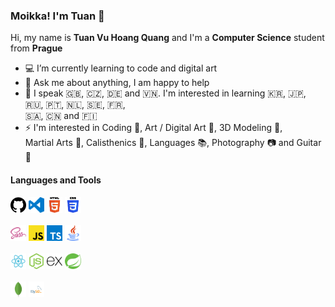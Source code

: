 ### Moikka! I'm Tuan 👋
Hi, my name is **Tuan Vu Hoang Quang** and I'm a **Computer Science** student from **Prague**
<br>

- :computer: I’m currently learning to code and digital art
- 💬 Ask me about anything, I am happy to help
- :blue_book: I speak :uk:, :czech_republic:, :de: and :vietnam:. I'm interested in learning :kr:, :jp:, :ru:, :portugal:, :netherlands:, :sweden:, :fr:, <br>
:saudi_arabia:, :cn: and :finland: 
- :zap: I'm interested in Coding :scroll:, Art / Digital Art :art:, 3D Modeling :sunrise_over_mountains:, <br> 
Martial Arts :kimono:, Calisthenics :muscle:, Languages :books:, Photography :camera: and Guitar :musical_score:    

#### Languages and Tools
<div>
    <p>
      <code><img width="5%" src="https://github.com/Niyutoraru/Niyutoraru/blob/master/img/github.svg?raw=true"></code>
      <code><img width="5%" src="https://github.com/Niyutoraru/Niyutoraru/blob/master/img/vscode.svg?raw=true"></code>
      <code><img width="5%" src="https://github.com/Niyutoraru/Niyutoraru/blob/master/img/html.svg?raw=true"></code>
      <code><img width="5%" src="https://github.com/Niyutoraru/Niyutoraru/blob/master/img/css.svg?raw=true"></code>
      <br><br>
      <code><img width="5%" src="https://github.com/Niyutoraru/Niyutoraru/blob/master/img/sass.svg?raw=true"></code>
      <code><img width="5%" src="https://github.com/Niyutoraru/Niyutoraru/blob/master/img/javascript.svg?raw=true"></code>
      <code><img width="5%" src="https://github.com/Niyutoraru/Niyutoraru/blob/master/img/typescript.svg?raw=true"></code>
      <code><img width="5%" src="https://github.com/Niyutoraru/Niyutoraru/blob/master/img/java.svg?raw=true"></code>
      <br><br>
      <code><img width="5%" src="https://github.com/Niyutoraru/Niyutoraru/blob/master/img/reactjs.svg?raw=true"></code>
      <code><img width="5%" src="https://github.com/Niyutoraru/Niyutoraru/blob/master/img/nodejs.svg?raw=true"></code>
      <code><img width="5%" src="https://github.com/Niyutoraru/Niyutoraru/blob/master/img/express.svg?raw=true"></code>
      <code><img width="5%" src="https://github.com/Niyutoraru/Niyutoraru/blob/master/img/spring.svg?raw=true"></code>
      <br><br>
      <code><img width="5%" src="https://github.com/Niyutoraru/Niyutoraru/blob/master/img/mongodb.svg?raw=true"></code>
      <code><img width="5%" src="https://github.com/Niyutoraru/Niyutoraru/blob/master/img/mysql.svg?raw=true"></code>
    <p/>
<div/>
<!--
**Niyutoraru/Niyutoraru** is a ✨ _special_ ✨ repository because its `README.md` (this file) appears on your GitHub profile.

GIF Links:
https://giphy.com/stickers/hacktiv8-code-error-laptop-Ll22OhMLAlVDb8UQWe
https://giphy.com/stickers/Sushiboxru-cat-kitten-sushistik-f6hnhHkks8bk4jwjh3
https://giphy.com/stickers/rickandmorty-season-4-episode-8-rick-and-morty-kyKuZzsa6bShl3SaHe

<span><img width="30%" align="right" alt="rick" src="https://media.giphy.com/media/Ll22OhMLAlVDb8UQWe/giphy.gif" /><span/>

Here are some ideas to get you started:

- 🔭 I’m currently working on ...
- 🌱 I’m currently learning ...
- 👯 I’m looking to collaborate on ...
- 🤔 I’m looking for help with ...
- 💬 Ask me about ...
- 📫 How to reach me: ...
- 😄 Pronouns: ...
- ⚡ Fun fact: ...
-->

